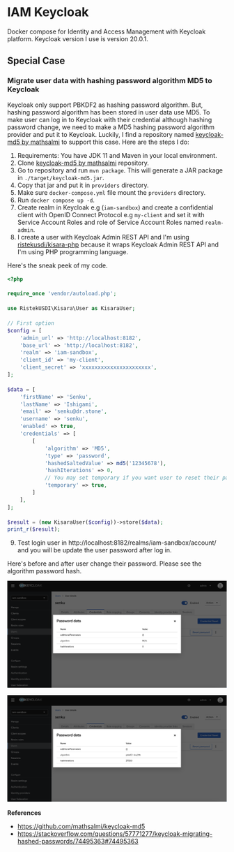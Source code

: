 # IAM Keycloak

Docker compose for Identity and Access Management with Keycloak platform. Keycloak version I use is version 20.0.1.

## Special Case

### Migrate user data with hashing password algorithm MD5 to Keycloak

Keycloak only support PBKDF2 as hashing password algorithm. But, hashing password algorithm has been stored in user data use MD5. To make user can log in to Keycloak with their credential although hashing password change, we need to make a MD5 hashing password algorithm provider and put it to Keycloak. Luckily, I find a repository named [keycloak-md5 by mathsalmi](https://github.com/mathsalmi/keycloak-md5) to support this case. Here are the steps I do:

1. Requirements: You have JDK 11 and Maven in your local environment.
2. Clone [keycloak-md5 by mathsalmi](https://github.com/mathsalmi/keycloak-md5) repository.
3. Go to repository and run `mvn package`. This will generate a JAR package in `./target/keycloak-md5.jar`.
4. Copy that jar and put it in `providers` directory.
5. Make sure `docker-compose.yml` file mount the `providers` directory.
6. Run `docker compose up -d`.
7. Create realm in Keycloak e.g (`iam-sandbox`) and create a confidential client with OpenID Connect Protocol e.g `my-client` and set it with Service Account Roles and role of Service Account Roles named `realm-admin`.
8. I create a user with Keycloak Admin REST API and I'm using [ristekusdi/kisara-php](https://github.com/ristekusdi/kisara-php) because it wraps Keycloak Admin REST API and I'm using PHP programming language.

Here's the sneak peek of my code.

```php
<?php

require_once 'vendor/autoload.php';

use RistekUSDI\Kisara\User as KisaraUser;

// First option
$config = [
    'admin_url' => 'http://localhost:8182',
    'base_url' => 'http://localhost:8182',
    'realm' => 'iam-sandbox',
    'client_id' => 'my-client',
    'client_secret' => 'xxxxxxxxxxxxxxxxxxxxxx',
];

$data = [
    'firstName' => 'Senku',
    'lastName' => 'Ishigami',
    'email' => 'senku@dr.stone',
    'username' => 'senku',
    'enabled' => true,
    'credentials' => [
        [
            'algorithm' => 'MD5',
            'type' => 'password',
            'hashedSaltedValue' => md5('12345678'),
            'hashIterations' => 0,
            // You may set temporary if you want user to reset their password
            'temporary' => true,
        ]
    ],
];

$result = (new KisaraUser($config))->store($data);
print_r($result);
```

9. Test login user in http://localhost:8182/realms/iam-sandbox/account/ and you will be update the user password after log in.

Here's before and after user change their password. Please see the algorithm password hash.

![IAM password hash before](./images/iam-password-hash-before.png)

![IAM password hash after](./images/iam-password-hash-after.png)

**References**

- https://github.com/mathsalmi/keycloak-md5
- https://stackoverflow.com/questions/57771277/keycloak-migrating-hashed-passwords/74495363#74495363